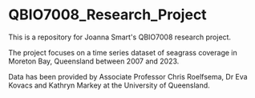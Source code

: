 # QBIO7008_Research_Project
This is a repository for Joanna Smart's QBIO7008 research project. 

The project focuses on a time series dataset of seagrass coverage in Moreton Bay, Queensland between 2007 and 2023. 

Data has been provided by Associate Professor Chris Roelfsema, Dr Eva Kovacs and Kathryn Markey at the University of Queensland. 
